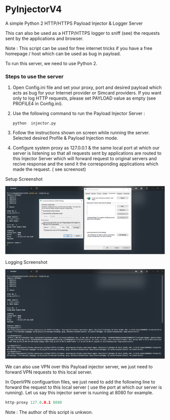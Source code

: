 # PyInjectorV4
A simple Python 2 HTTP/HTTPS Payload Injector & Logger Server

This can also be used as a HTTP/HTTPS logger to sniff (see) the requests sent by the applications and browser.

Note : This script can be used for free internet tricks if you have a free homepage / host which can be used as bug in payload. 

To run this server, we need to use Python 2.

### Steps to use the server 

1. Open Config.ini file and set your proxy, port and desired payload which acts as bug for your Internet provider or Simcard providers. If you want only to log HTTP requests, please set PAYLOAD value as empty (see PROFILE4 in Config.ini).

2. Use the following command to run the Payload Injector Server :

    ```code
    python  injector.py
    ```
3. Follow the instructions shown on screen while running the server. Selected desired Profile & Payload Injection mode.

4. Configure system proxy as 127.0.0.1 & the same local port at which our server is listening so that all requests sent by applications are routed to this Injector Server which will forward request to original servers and recive response and the send it the corresponding applications which made the request. ( see screenost)

Setup Screenshot

![ScreenShot]( https://github.com/gauravssnl/PyInjectorV4/blob/master/screenshots/setup.PNG )

Logging Screenshot

![ScreenShot]( https://github.com/gauravssnl/PyInjectorV4/blob/master/screenshots/logging.PNG )

We can also use VPN over this Payload injector server, we just need to  forward VPN requests to this local server. 

In OpenVPN configuartion files, we just need to add the following line to forward the request to this local server ( use the port at which our server is running). Let us say this injector server is ruuning at 8080 for example.

```c
http-proxy 127.0.0.1 8080
```

Note : The author of this script is unkwon.




